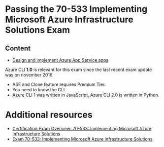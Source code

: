 # Passing the 70-533 Implementing Microsoft Azure Infrastructure Solutions Exam

## Content
* [Design and implement Azure App Service apps](Design%20and%20implement%20Azure%20App%20Service%20apps/README.md)

Azure CLI **1.0** is relevant for this exam since the last recent exam update was on november 2016.

- ASE and Clone feature requires Premium Tier. 
- You need to know the CLI.
- Azure CLI 1 was written in JavaScript, Azure CLI 2.0 is written in Python.

# Additional resources
* [Certification Exam Overview: 70-533: Implementing Microsoft Azure Infrastructure Solutions](https://mva.microsoft.com/en-US/training-courses/certification-exam-overview-70533-implementing-microsoft-azure-infrastructure-solutions-17405?l=kPNTJSmjD_6706218965)
* [Exam 70-533: Implementing Microsoft Azure Infrastructure Solutions](https://www.microsoft.com/en-us/learning/exam-70-533.aspx)